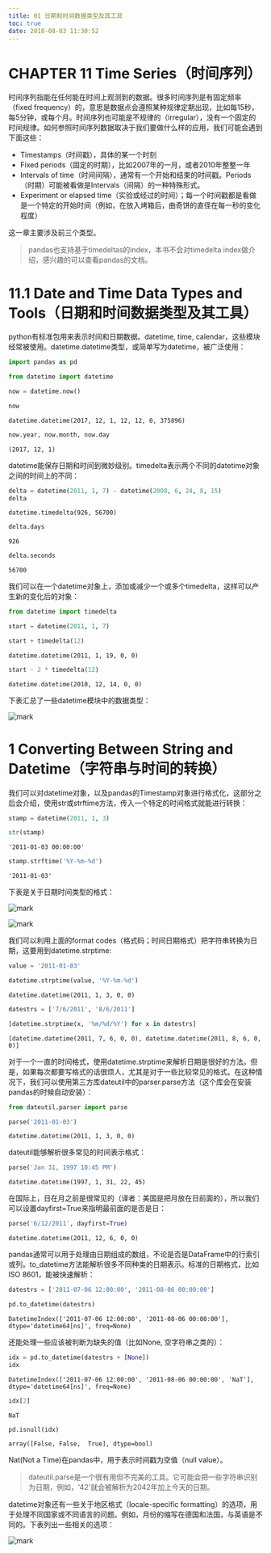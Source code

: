 ```yaml
---
title: 01 日期和时间数据类型及其工具
toc: true
date: 2018-08-03 11:30:52
---
```


# CHAPTER 11 Time Series（时间序列）

时间序列指能在任何能在时间上观测到的数据。很多时间序列是有固定频率（fixed frequency）的，意思是数据点会遵照某种规律定期出现，比如每15秒，每5分钟，或每个月。时间序列也可能是不规律的（irregular），没有一个固定的时间规律。如何参照时间序列数据取决于我们要做什么样的应用，我们可能会遇到下面这些：

- Timestamps（时间戳），具体的某一个时刻
- Fixed periods（固定的时期），比如2007年的一月，或者2010年整整一年
- Intervals of time（时间间隔），通常有一个开始和结束的时间戳。Periods（时期）可能被看做是Intervals（间隔）的一种特殊形式。
- Experiment or elapsed time（实验或经过的时间）；每一个时间戳都是看做是一个特定的开始时间（例如，在放入烤箱后，曲奇饼的直径在每一秒的变化程度）

这一章主要涉及前三个类型。

> pandas也支持基于timedeltas的index，本书不会对timedelta index做介绍，感兴趣的可以查看pandas的文档。


# 11.1 Date and Time Data Types and Tools（日期和时间数据类型及其工具）

python有标准包用来表示时间和日期数据。datetime, time, calendar，这些模块经常被使用。datetime.datetime类型，或简单写为datetime，被广泛使用：



```python
import pandas as pd
```


```python
from datetime import datetime
```


```python
now = datetime.now()
```


```python
now
```




    datetime.datetime(2017, 12, 1, 12, 12, 0, 375896)




```python
now.year, now.month, now.day
```




    (2017, 12, 1)



datetime能保存日期和时间到微妙级别。timedelta表示两个不同的datetime对象之间的时间上的不同：


```python
delta = datetime(2011, 1, 7) - datetime(2008, 6, 24, 8, 15)
delta
```




    datetime.timedelta(926, 56700)




```python
delta.days
```




    926




```python
delta.seconds
```




    56700



我们可以在一个datetime对象上，添加或减少一个或多个timedelta，这样可以产生新的变化后的对象：


```python
from datetime import timedelta
```


```python
start = datetime(2011, 1, 7)
```


```python
start + timedelta(12)
```




    datetime.datetime(2011, 1, 19, 0, 0)




```python
start - 2 * timedelta(12)
```




    datetime.datetime(2010, 12, 14, 0, 0)



下表汇总了一些datetime模块中的数据类型：

![mark](http://pacdb2bfr.bkt.clouddn.com/blog/image/180803/hj815KGBBF.png?imageslim)

# 1 Converting Between String and Datetime（字符串与时间的转换）

我们可以对datetime对象，以及pandas的Timestamp对象进行格式化，这部分之后会介绍，使用str或strftime方法，传入一个特定的时间格式就能进行转换：


```python
stamp = datetime(2011, 1, 3)
```


```python
str(stamp)
```




    '2011-01-03 00:00:00'




```python
stamp.strftime('%Y-%m-%d')
```




    '2011-01-03'



下表是关于日期时间类型的格式：

![mark](http://pacdb2bfr.bkt.clouddn.com/blog/image/180803/kh7iIBDCf5.png?imageslim)

![mark](http://pacdb2bfr.bkt.clouddn.com/blog/image/180803/IAd917agim.png?imageslim)

我们可以利用上面的format codes（格式码；时间日期格式）把字符串转换为日期，这要用到datetime.strptime:


```python
value = '2011-01-03'
```


```python
datetime.strptime(value, '%Y-%m-%d')
```




    datetime.datetime(2011, 1, 3, 0, 0)




```python
datestrs = ['7/6/2011', '8/6/2011']
```


```python
[datetime.strptime(x, '%m/%d/%Y') for x in datestrs]
```




    [datetime.datetime(2011, 7, 6, 0, 0), datetime.datetime(2011, 8, 6, 0, 0)]



对于一个一直的时间格式，使用datetime.strptime来解析日期是很好的方法。但是，如果每次都要写格式的话很烦人，尤其是对于一些比较常见的格式。在这种情况下，我们可以使用第三方库dateutil中的parser.parse方法（这个库会在安装pandas的时候自动安装）：


```python
from dateutil.parser import parse
```


```python
parse('2011-01-03')
```




    datetime.datetime(2011, 1, 3, 0, 0)



dateutil能够解析很多常见的时间表示格式：


```python
parse('Jan 31, 1997 10:45 PM')
```




    datetime.datetime(1997, 1, 31, 22, 45)



在国际上，日在月之前是很常见的（译者：美国是把月放在日前面的），所以我们可以设置dayfirst=True来指明最前面的是否是日：


```python
parse('6/12/2011', dayfirst=True)
```




    datetime.datetime(2011, 12, 6, 0, 0)



pandas通常可以用于处理由日期组成的数组，不论是否是DataFrame中的行索引或列。to_datetime方法能解析很多不同种类的日期表示。标准的日期格式，比如ISO 8601，能被快速解析：


```python
datestrs = ['2011-07-06 12:00:00', '2011-08-06 00:00:00']
```


```python
pd.to_datetime(datestrs)
```




    DatetimeIndex(['2011-07-06 12:00:00', '2011-08-06 00:00:00'], dtype='datetime64[ns]', freq=None)



还能处理一些应该被判断为缺失的值（比如None, 空字符串之类的）：


```python
idx = pd.to_datetime(datestrs + [None])
idx
```




    DatetimeIndex(['2011-07-06 12:00:00', '2011-08-06 00:00:00', 'NaT'], dtype='datetime64[ns]', freq=None)




```python
idx[2]
```




    NaT




```python
pd.isnull(idx)
```




    array([False, False,  True], dtype=bool)



Nat(Not a Time)在pandas中，用于表示时间戳为空值（null value）。

> dateutil.parse是一个很有用但不完美的工具。它可能会把一些字符串识别为日期，例如，'42'就会被解析为2042年加上今天的日期。

datetime对象还有一些关于地区格式（locale-specific formatting）的选项，用于处理不同国家或不同语言的问题。例如，月份的缩写在德国和法国，与英语是不同的。下表列出一些相关的选项：

![mark](http://pacdb2bfr.bkt.clouddn.com/blog/image/180803/JfGCkmdLkc.png?imageslim)
